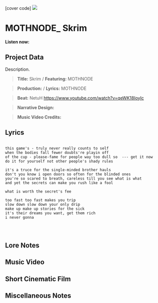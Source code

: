 [cover code] ![](57175019_319474918741616_8502199518755923887_n.jpg)

# MOTHNODE_ Skrim

**Listen now:** 

## Project Data

Description.

> **Title:** Skrim / **Featuring:** MOTHNODE

> **Production:**  / **Lyrics:** MOTHNODE

> **Beat:** NetuH https://www.youtube.com/watch?v=qeWK18IoyIc

> **Narrative Design:**

> **Music Video Credits:**


## Lyrics

```

this game's - truly never really counts to self
when the bodies fall fewer doubts're playin off 
of the cup - please-fame for people way too dull so  --- get it now
do it for yourself not other people's shady rules

it's a truce for the single-minded brother hauls
don't you know i open doors so often for the blinded ones
you're so scared to breath, careless till you see what is what
and yet the secrets can make you rush like a fool

what is worth the secret's fee

too fast too fast makes you trip
slow down slow down your only drip
make up make up stories for the sick
it's their dreams you want, get them rich
i never gonna 




```

## Lore Notes

## Music Video

## Short Cinematic Film

## Miscellaneous Notes

